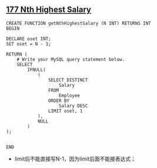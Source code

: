 ## [177	Nth Highest Salary](https://leetcode.com/problems/nth-highest-salary)    ##
```
CREATE FUNCTION getNthHighestSalary (N INT) RETURNS INT
BEGIN

DECLARE oset INT;
SET oset = N - 1;

RETURN (
	# Write your MySQL query statement below.
	SELECT
		IFNULL(
			(
				SELECT DISTINCT
					Salary
				FROM
					Employee
				ORDER BY
					Salary DESC
				LIMIT oset, 1
			),
			NULL
		)
);


END
```
- limit后不能直接写N-1，因为limit后面不能接表达式；